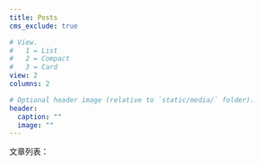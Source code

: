 ```yaml
---
title: Posts
cms_exclude: true

# View.
#   1 = List
#   2 = Compact
#   3 = Card
view: 2
columns: 2

# Optional header image (relative to `static/media/` folder).
header:
  caption: ""
  image: ""
---
```


文章列表：
